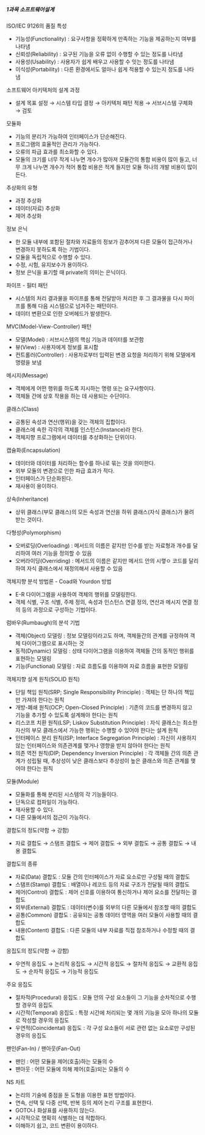 ##### 1과목 소프트웨어설계

ISO/IEC 9126의 품질 특성

- 기능성(Functionality) : 요구사항을 정확하게 만족하는 기능을 제공하는지 여부를 나타냄
- 신뢰성(Reliability) : 요구된 기능을 오류 없이 수행할 수 있는 정도를 나타냄
- 사용성(Usability) : 사용자가 쉽게 배우고 사용할 수 잇는 정도를 나타냄
- 이식성(Portability) : 다른 환경에서도 얼마나 쉽게 적용할 수 있는지 정도를 나타냄

소프트웨어 아키텍처의 설계 과정

- 설계 목표 설정 → 시스템 타입 결정 → 아키텍처 패턴 적용 → 서브시스템 구체화 → 검토

모듈화

- 기능의 분리가 가능하여 인터페이스가 단순해진다.
- 프로그램의 효율적인 관리가 가능하다.
- 오류의 파급 효과를 최소화할 수 있다.
- 모듈의 크기를 너무 작게 나누면 개수가 많아져 모듈간의 통합 비용이 많이 들고, 너무 크게 나누면 개수가 적어 통합 비용은 적게 들지만 모듈 하나의 개발 비용이 많이 든다.

추상화의 유형

- 과정 추상화
- 데이터(자료) 추상화
- 제어 추상화

정보 은닉

- 한 모듈 내부에 포함된 절차와 자료들의 정보가 감추어져 다른 모듈이 접근하거나 변경하지 못하도록 하는 기법이다.
- 모듈을 독립적으로 수행할 수 있다.
- 수정, 시험, 유지보수가 용이하다.
- 정보 은닉을 표기할 때 private의 의미는 은닉이다.

파이프 - 필터 패턴

- 시스템의 처리 결과물을 파이프를 통해 전달받아 처리한 후 그 결과물을 다시 파이프를 통해 다음 시스템으로 넘겨주는 패턴이다.
- 데이터 변환으로 인한 오버헤드가 발생한다.

MVC(Model-View-Controller) 패턴

- 모델(Model) : 서브시스템의 핵심 기능과 데이터를 보관함
- 뷰(View) : 사용자에게 정보를 표시함
- 컨트롤러(Controller) : 사용자로부터 입력된 변경 요청을 처리하기 위해 모델에게 명령을 보냄

메시지(Message)

- 객체에게 어떤 행위를 하도록 지시하는 명령 또는 요구사항이다.
- 객체들 간에 상호 작용을 하는 데 사용되는 수단이다.

클래스(Class)

- 공통된 속성과 연산(행위)을 갖는 객체의 집합이다.
- 클래스에 속한 각각의 객체를 인스턴스(Instance)라 한다.
- 객체지향 프로그램에서 데이터를 추상화하는 단위이다.

캡슐화(Encapsulation)

- 데이터와 데이터를 처리하는 함수를 하나로 묶는 것을 의미한다.
- 외부 모듈의 변경으로 인한 파급 효과가 적다.
- 인터페이스가 단순화된다.
- 재사용이 용이하다.

상속(Inheritance)

- 상위 클래스(부모 클래스)의 모든 속성과 연산을 하위 클래스(자식 클래스)가 물려받는 것이다.

다형성(Polymorphism)

- 오버로딩(Overloading) : 메서드의 이름은 같지만 인수를 받는 자료형과 개수를 달리하여 여러 기능을 정의할 수 있음
- 오버라이딩(Overriding) : 메서드의 이름은 같지만 메서드 안의 시랳ㅇ 코드를 달리하여 자식 클래스에서 재정의해서 사용할 수 있음

객체지향 분석 방법론 - Coad와 Yourdon 방법

- E-R 다이어그램을 사용하여 객체의 행위를 모델링한다.
- 객체 식별, 구조 식별, 주제 정의, 속성과 인스턴스 연결 정의, 연산과 메시지 연결 정의 등의 과정으로 구성하는 기법이다.

럼바우(Rumbaugh)의 분석 기법

- 객체(Object) 모델링 : 정보 모델링이라고도 하며, 객체들간의 관계를 규정하여 객체 다이어그램으로 표시하는 것
- 동적(Dynamic) 모델링 : 상태 다이어그램을 이용하여 객체들 간의 동적인 행위를 표현하는 모델링
- 기능(Functional) 모델링 : 자료 흐름도를 이용하여 자료 흐름을 표현한 모델링

객체지향 설계 원칙(SOLID 원칙)

- 단일 책임 원칙(SRP; Single Responsibility Principle) : 객체는 단 하나의 책임만 가져야 한다는 원칙
- 개방-폐쇄 원칙(OCP; Open-Closed Principle) : 기존의 코드를 변경하지 않고 기능을 추가할 수 있도록 설계해야 한다는 원칙
- 리스코프 치환 원칙(LSP; Liskov Substitution Principle) : 자식 클래스는 최소한 자신의 부모 클래스에서 가능한 행위는 수행할 수 있어야 한다는 설계 원칙
- 인터페이스 분리 원칙(ISP; Interface Segregation Principle) : 자신이 사용하지 않는 인터페이스와 의존관계를 맺거나 영향을 받지 않아야 한다는 원칙
- 의존 역전 원칙(DIP; Dependency Inversion Principle) : 각 객체들 간의 의존 관계가 성립될 때, 추상성이 낮은 클래스보다 추상성이 높은 클래스와 의존 관계를 맺어야 한다는 원칙

모듈(Module)

- 모듈화를 통해 분리된 시스템의 각 기능들이다.
- 단독으로 컴파일이 가능하다.
- 재사용할 수 있다.
- 다른 모듈에서의 접근이 가능하다.

결합도의 정도(약함 → 강함)

- 자료 결합도 → 스탬프 결합도 → 제어 결합도 → 외부 결합도 → 공통 결합도 → 내용 결합도

결합도의 종류

- 자료(Data) 결합도 : 모듈 간의 인터페이스가 자료 요소로만 구성될 때의 결합도
- 스탬프(Stamp) 결합도 : 배열이나 레코드 등의 자료 구조가 전달될 때의 결합도
- 제어(Control) 결합도 : 제어 신호를 이용하여 통신하거나 제어 요소를 전달하는 결합도
- 외부(External) 결합도 : 데이터(변수)를 외부의 다른 모듈에서 참조할 때의 결합도
- 공통(Common) 결합도 : 공유되는 공통 데이터 영역을 여러 모듈이 사용할 때의 결합도
- 내용(Content) 결합도 : 다른 모듈의 내부 자료를 직접 참조하거나 수정할 때의 결합도

응집도의 정도(약함 → 강함)

- 우연적 응집도 → 논리적 응집도 → 시간적 응집도 → 절차적 응집도 → 교환적 응집도 → 순차적 응집도 → 기능적 응집도

주요 응집도

- 절차적(Procedural) 응집도 : 모듈 안의 구성 요소들이 그 기능을 순차적으로 수행할 경우의 응집도
- 시간적(Temporal) 응집도 : 특정 시간에 처리되는 몇 개의 기능을 모아 하나의 모듈로 작성할 경우의 응집도
- 우연적(Coincidental) 응집도 : 각 구성 요소들이 서로 관련 없는 요소로만 구성된 경우의 응집도

팬인(Fan-In) / 팬아웃(Fan-Out)

- 팬인 : 어떤 모듈을 제어(호출)하는 모듈의 수
- 팬아웃 : 어떤 모듈에 의해 제어(호출)되는 모듈의 수

NS 차트

- 논리의 기술에 중점을 둔 도형을 이용한 표현 방법이다.
- 연속, 선택 및 다중 선택, 반복 등의 제어 논리 구조를 표현한다.
- GOTO나 화살표를 사용하지 않는다.
- 시각적으로 명확히 식별하는 데 적합하다.
- 이해하기 쉽고, 코드 변환이 용이하다.
